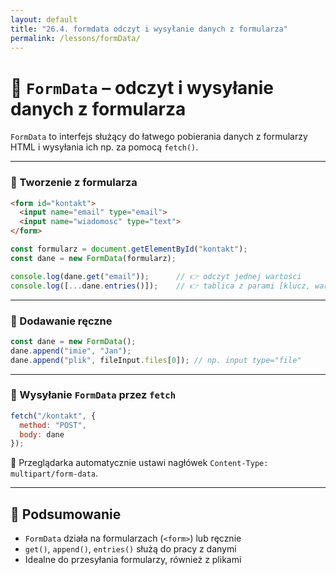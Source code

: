 ```yaml
---
layout: default
title: "26.4. formdata odczyt i wysyłanie danych z formularza"
permalink: /lessons/formData/
---
```


# 📝 `FormData` – odczyt i wysyłanie danych z formularza

`FormData` to interfejs służący do łatwego pobierania danych z formularzy HTML i wysyłania ich np. za pomocą `fetch()`.

---

### 🔹 Tworzenie z formularza

```html
<form id="kontakt">
  <input name="email" type="email">
  <input name="wiadomosc" type="text">
</form>
```

```js
const formularz = document.getElementById("kontakt");
const dane = new FormData(formularz);

console.log(dane.get("email"));      // 👉 odczyt jednej wartości
console.log([...dane.entries()]);    // 👉 tablica z parami [klucz, wartość]
```

---

### 🔹 Dodawanie ręczne

```js
const dane = new FormData();
dane.append("imie", "Jan");
dane.append("plik", fileInput.files[0]); // np. input type="file"
```

---

### 🔹 Wysyłanie `FormData` przez `fetch`

```js
fetch("/kontakt", {
  method: "POST",
  body: dane
});
```

📌 Przeglądarka automatycznie ustawi nagłówek `Content-Type: multipart/form-data`.

---

## 🧠 Podsumowanie

- `FormData` działa na formularzach (`<form>`) lub ręcznie
- `get()`, `append()`, `entries()` służą do pracy z danymi
- Idealne do przesyłania formularzy, również z plikami


